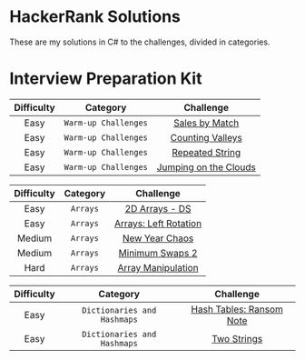 # HackerRank Solutions
These are my solutions in C# to the challenges, divided in categories.

# Interview Preparation Kit
| Difficulty | Category | Challenge |
| :-------------: | :-------------: | :-----: |
| Easy | `Warm-up Challenges` | [Sales by Match](https://github.com/EAX94/HackerRank-Solutions/blob/main/Interview%20Preparation%20Kit/Warm-up%20Challenges/Sales%20by%20Match/Solution.cs) |
| Easy | `Warm-up Challenges` | [Counting Valleys](https://github.com/EAX94/HackerRank-Solutions/blob/main/Interview%20Preparation%20Kit/Warm-up%20Challenges/Counting%20Valleys/Solution.cs) |
| Easy | `Warm-up Challenges` | [Repeated String](https://github.com/EAX94/HackerRank-Solutions/blob/main/Interview%20Preparation%20Kit/Warm-up%20Challenges/Repeated%20String/Solution.cs) |
| Easy | `Warm-up Challenges` | [Jumping on the Clouds](https://github.com/EAX94/HackerRank-Solutions/blob/main/Interview%20Preparation%20Kit/Warm-up%20Challenges/Jumping%20on%20the%20Clouds/Solution.cs) |

| Difficulty | Category | Challenge |
| :-------------: | :-------------: | :-----: |
| Easy | `Arrays` | [2D Arrays - DS](https://github.com/EAX94/HackerRank-Solutions/blob/main/Interview%20Preparation%20Kit/Arrays/2D%20Arrays%20-%20DS/Solution.cs) |
| Easy | `Arrays` | [Arrays: Left Rotation](https://github.com/EAX94/HackerRank-Solutions/blob/main/Interview%20Preparation%20Kit/Arrays/Arrays%20-%20Left%20Rotation/Solution.cs) |
| Medium | `Arrays` | [New Year Chaos](https://github.com/EAX94/HackerRank-Solutions/blob/main/Interview%20Preparation%20Kit/Arrays/New%20Year%20Chaos/Solution.cs) |
| Medium | `Arrays` | [Minimum Swaps 2](https://github.com/EAX94/HackerRank-Solutions/blob/main/Interview%20Preparation%20Kit/Arrays/Minimum%20Swaps%202/Solution.cs) |
| Hard | `Arrays` | [Array Manipulation](https://github.com/EAX94/HackerRank-Solutions/blob/main/Interview%20Preparation%20Kit/Arrays/Array%20Manipulation/Solution.cs) |

| Difficulty | Category | Challenge |
| :-------------: | :-------------: | :-----: |
| Easy | `Dictionaries and Hashmaps` | [Hash Tables: Ransom Note](https://github.com/EAX94/HackerRank-Solutions/blob/main/Interview%20Preparation%20Kit/Dictionaries%20and%20Hashmaps/Hash%20Tables%20-%20Ransom%20Note/Solution.cs) |
| Easy | `Dictionaries and Hashmaps` | [Two Strings](https://github.com/EAX94/HackerRank-Solutions/blob/main/Interview%20Preparation%20Kit/Dictionaries%20and%20Hashmaps/Two%20Strings/Solution.cs) |
